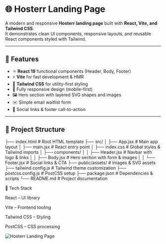 # 🌐 Hosterr Landing Page

A modern and responsive **Hosterr landing page** built with **React, Vite, and Tailwind CSS**.  
It demonstrates clean UI components, responsive layouts, and reusable React components styled with Tailwind.

---

## 🚀 Features
- ⚛️ **React 19** functional components (Header, Body, Footer)  
- ⚡ **Vite** for fast development & HMR  
- 🎨 **Tailwind CSS** for utility-first styling  
- 📱 Fully responsive design (mobile-first)  
- 🖼️ Hero section with layered SVG shapes and images  
- ✉️ Simple email waitlist form  
- 🔗 Social links & footer call-to-action  

---

## 📂 Project Structure
├── index.html # Root HTML template
├── src/
│ ├── App.jsx # Main app layout
│ ├── main.jsx # React entry point
│ ├── index.css # Global styles & Tailwind imports
│ ├── components/
│ │ ├── Header.jsx # Navbar with logo & links
│ │ ├── Body.jsx # Hero section with form & images
│ │ └── Footer.jsx # Social links & CTA
├── public/assets/ # Images & SVG assets
├── tailwind.config.js # Tailwind theme customization
├── postcss.config.js # PostCSS setup
├── package.json # Dependencies & scripts
└── README.md # Project documentation

🎯 Tech Stack

React
 – UI library

Vite
 – Frontend tooling

Tailwind CSS
 – Styling

PostCSS
 – CSS processing

 ![Hosterr Landing Page](./assets/screenshot.png)
